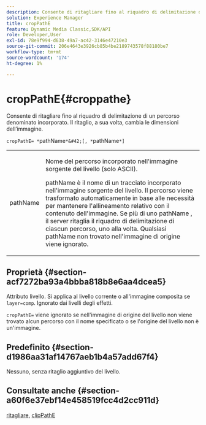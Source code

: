 ```yaml
---
description: Consente di ritagliare fino al riquadro di delimitazione di un percorso denominato incorporato. Il ritaglio, a sua volta, cambia le dimensioni dell’immagine.
solution: Experience Manager
title: cropPathE
feature: Dynamic Media Classic,SDK/API
role: Developer,User
exl-id: 78e9f994-d638-49a7-ac42-3146e47210e3
source-git-commit: 206e4643e3926cb85b4be2189743578f88180be7
workflow-type: tm+mt
source-wordcount: '174'
ht-degree: 1%

---
```


# cropPathE{#croppathe}

Consente di ritagliare fino al riquadro di delimitazione di un percorso denominato incorporato. Il ritaglio, a sua volta, cambia le dimensioni dell’immagine.

`cropPathE= *`pathName`*&#42;[, *`pathName`*]`

<table id="table_598304852E844456AB3AC9FF1F178B71"> 
 <tbody> 
  <tr> 
   <td colname="col1"> <p><span class="codeph"><span class="varname"> pathName</span></span> </p> </td> 
   <td colname="col2"> <p>Nome del percorso incorporato nell'immagine sorgente del livello (solo ASCII). </p> <p> <span class="codeph"><span class="varname"> pathName</span></span> è il nome di un tracciato incorporato nell'immagine sorgente del livello. Il percorso viene trasformato automaticamente in base alle necessità per mantenere l'allineamento relativo con il contenuto dell'immagine. Se più di uno <span class="codeph"><span class="varname"> pathName</span></span> , il server ritaglia il riquadro di delimitazione di ciascun percorso, uno alla volta. Qualsiasi <span class="codeph"><span class="varname"> pathName</span></span> non trovato nell'immagine di origine viene ignorato. </p> </td> 
  </tr> 
 </tbody> 
</table>

## Proprietà {#section-acf7272ba93a4bbba818b8e6aa4dcea5}

Attributo livello. Si applica al livello corrente o all&#39;immagine composita se `layer=comp`. Ignorato dai livelli degli effetti.

`cropPathE=` viene ignorato se nell&#39;immagine di origine del livello non viene trovato alcun percorso con il nome specificato o se l&#39;origine del livello non è un&#39;immagine.

## Predefinito {#section-d1986aa31af14767aeb1b4a57add67f4}

Nessuno, senza ritaglio aggiuntivo del livello.

## Consultate anche {#section-a60f6e37ebf14e458519fcc4d2cc911d}

[ritagliare](../../../../../is-api/http-ref/image-serving-api-ref/c-http-protocol-reference/c-command-reference/r-crop.md#reference-6fd0f6399966446ab4425ce050572eab), [clipPathE](../../../../../is-api/http-ref/image-serving-api-ref/c-http-protocol-reference/c-command-reference/r-clippath.md#reference-8139b1b52dc54749b51b109521ddf83d)
